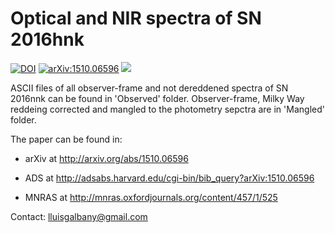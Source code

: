 # Optical and NIR spectra of SN 2016hnk

[![DOI](https://zenodo.org/badge/47898681.svg)](https://zenodo.org/badge/latestdoi/47898681)
[![arXiv:1510.06596](https://img.shields.io/badge/astro--ph.GA-arXiv%3A1510.06596-B31B1B.svg)](https://arxiv.org/abs/1510.06596)
![](https://img.shields.io/badge/Updated-January%202016-green.svg)


ASCII files of all observer-frame and not dereddened spectra of SN 2016nnk can be found in 'Observed' folder. Observer-frame, Milky Way reddeing corrected and mangled to the photometry sepctra are in 'Mangled' folder.

The paper can be found in:

- arXiv at http://arxiv.org/abs/1510.06596

- ADS at http://adsabs.harvard.edu/cgi-bin/bib_query?arXiv:1510.06596

- MNRAS at http://mnras.oxfordjournals.org/content/457/1/525

Contact: lluisgalbany@gmail.com